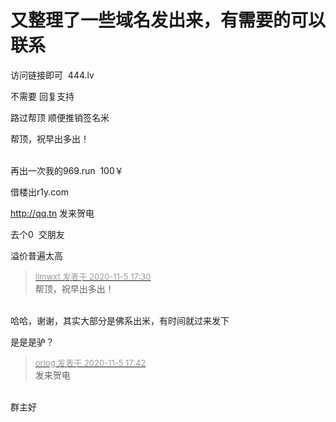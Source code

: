 # 又整理了一些域名发出来，有需要的可以联系


访问链接即可&nbsp;&nbsp;444.lv

不需要 回复支持

路过帮顶 顺便推销签名米

帮顶，祝早出多出！<br />
<br />
<img src="static/image/smiley/default/lol.gif" smilieid="12" border="0" alt="" /><img src="static/image/smiley/default/lol.gif" smilieid="12" border="0" alt="" /><img src="static/image/smiley/default/lol.gif" smilieid="12" border="0" alt="" />

再出一次我的969.run&nbsp;&nbsp;100￥

<img src="static/image/smiley/default/lol.gif" smilieid="12" border="0" alt="" /><img src="static/image/smiley/default/lol.gif" smilieid="12" border="0" alt="" />借楼出r1y.com

<a href="http://qq.tn" target="_blank">http://qq.tn</a> 发来贺电&nbsp; &nbsp;&nbsp; &nbsp;&nbsp; &nbsp;&nbsp; &nbsp;&nbsp; &nbsp;&nbsp; &nbsp;&nbsp; &nbsp;&nbsp; &nbsp;&nbsp;&nbsp;

去个0&nbsp;&nbsp;交朋友

溢价普遍太高<img src="static/image/smiley/default/victory.gif" smilieid="14" border="0" alt="" />

<div class="quote"><blockquote><font size="2"><a href="https://www.hostloc.com/forum.php?mod=redirect&amp;goto=findpost&amp;pid=9407657&amp;ptid=762871" target="_blank"><font color="#999999">llmwxt 发表于 2020-11-5 17:30</font></a></font><br />
帮顶，祝早出多出！</blockquote></div><br />
哈哈，谢谢，其实大部分是佛系出米，有时间就过来发下

是是是驴？

<div class="quote"><blockquote><font size="2"><a href="https://www.hostloc.com/forum.php?mod=redirect&amp;goto=findpost&amp;pid=9407725&amp;ptid=762871" target="_blank"><font color="#999999">orlog 发表于 2020-11-5 17:42</font></a></font><br />
发来贺电</blockquote></div><br />
群主好
